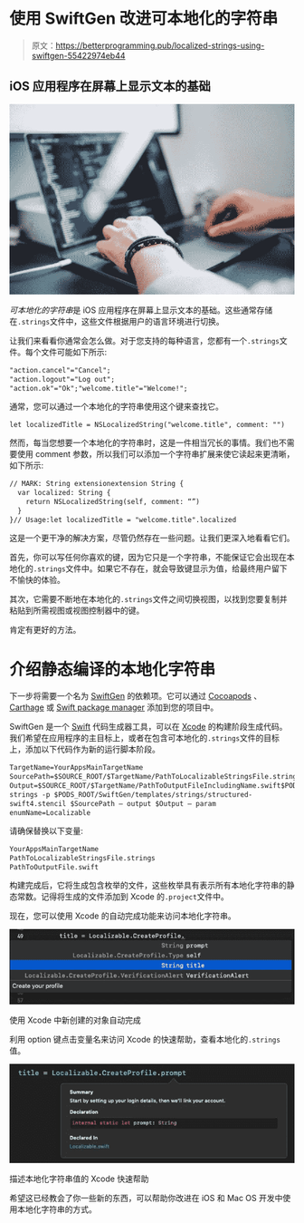 # 使用 SwiftGen 改进可本地化的字符串

> 原文：<https://betterprogramming.pub/localized-strings-using-swiftgen-55422974eb44>

## iOS 应用程序在屏幕上显示文本的基础

![](img/10bea658470368d639b9765873eed95f.png)

*可本地化的字符串*是 iOS 应用程序在屏幕上显示文本的基础。这些通常存储在`.strings`文件中，这些文件根据用户的语言环境进行切换。

让我们来看看你通常会怎么做。对于您支持的每种语言，您都有一个`.strings`文件。每个文件可能如下所示:

```
"action.cancel"="Cancel";
"action.logout"="Log out";
"action.ok"="Ok";"welcome.title"="Welcome!";
```

通常，您可以通过一个本地化的字符串使用这个键来查找它。

```
let localizedTitle = NSLocalizedString("welcome.title", comment: "")
```

然而，每当您想要一个本地化的字符串时，这是一件相当冗长的事情。我们也不需要使用 comment 参数，所以我们可以添加一个字符串扩展来使它读起来更清晰，如下所示:

```
// MARK: String extensionextension String {
  var localized: String {
    return NSLocalizedString(self, comment: “”)
  }
}// Usage:let localizedTitle = "welcome.title".localized
```

这是一个更干净的解决方案，尽管仍然存在一些问题。让我们更深入地看看它们。

首先，你可以写任何你喜欢的键，因为它只是一个字符串，不能保证它会出现在本地化的`.strings`文件中。如果它不存在，就会导致键显示为值，给最终用户留下不愉快的体验。

其次，它需要不断地在本地化的`.strings`文件之间切换视图，以找到您要复制并粘贴到所需视图或视图控制器中的键。

肯定有更好的方法。

# 介绍静态编译的本地化字符串

下一步将需要一个名为 [SwiftGen](https://github.com/SwiftGen/SwiftGen) 的依赖项。它可以通过 [Cocoapods](https://cocoapods.org) 、 [Carthage](https://github.com/Carthage/Carthage) 或 [Swift package manager](https://swift.org/package-manager/) 添加到您的项目中。

SwiftGen 是一个 [Swift](https://developer.apple.com/swift/) 代码生成器工具，可以在 [Xcode](https://developer.apple.com/xcode/) 的构建阶段生成代码。我们希望在应用程序的主目标上，或者在包含可本地化的`.strings`文件的目标上，添加以下代码作为新的运行脚本阶段。

```
TargetName=YourAppsMainTargetName
SourcePath=$SOURCE_ROOT/$TargetName/PathToLocalizableStringsFile.strings
Output=$SOURCE_ROOT/$TargetName/PathToOutputFileIncludingName.swift$PODS_ROOT/SwiftGen/bin/swiftgen strings -p $PODS_ROOT/SwiftGen/templates/strings/structured-swift4.stencil $SourcePath — output $Output — param enumName=Localizable
```

请确保替换以下变量:

```
YourAppsMainTargetName
PathToLocalizableStringsFile.strings
PathToOutputFile.swift
```

构建完成后，它将生成包含枚举的文件，这些枚举具有表示所有本地化字符串的静态常数。记得将生成的文件添加到 Xcode 的`.project`文件中。

现在，您可以使用 Xcode 的自动完成功能来访问本地化字符串。

![](img/c038bc097bf0ca7099be185922cbc555.png)

使用 Xcode 中新创建的对象自动完成

利用 option 键点击变量名来访问 Xcode 的快速帮助，查看本地化的`.strings`值。

![](img/71f8b6bbac94f919a545a88defbf9a1d.png)

描述本地化字符串值的 Xcode 快速帮助

希望这已经教会了你一些新的东西，可以帮助你改进在 iOS 和 Mac OS 开发中使用本地化字符串的方式。